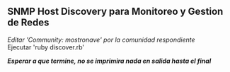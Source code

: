 ## SNMP Host Discovery para Monitoreo y Gestion de Redes

*Editar 'Community: mostronave' por la comunidad respondiente*  
Ejecutar 'ruby discover.rb'

***Esperar a que termine, no se imprimira nada en salida hasta el final***
